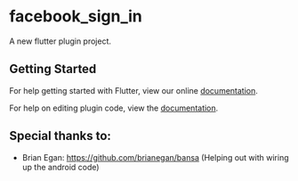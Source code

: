 # facebook_sign_in

A new flutter plugin project.

## Getting Started

For help getting started with Flutter, view our online
[documentation](http://flutter.io/).

For help on editing plugin code, view the [documentation](https://flutter.io/platform-plugins/#edit-code).

## Special thanks to:
- Brian Egan: https://github.com/brianegan/bansa (Helping out with wiring up the android code)

